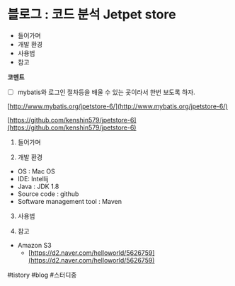 # 블로그 : 코드 분석 Jetpet store
* 들어가며
* 개발 환경
* 사용법
* 참고

**코멘트**
- [ ] mybatis와 로그인 절차등을 배울 수 있는 곳이라서 한번 보도록 하자.

[http://www.mybatis.org/jpetstore-6/](http://www.mybatis.org/jpetstore-6/)

[https://github.com/kenshin579/jpetstore-6](https://github.com/kenshin579/jpetstore-6)

1. 들어가며

2. 개발 환경

* OS : Mac OS
* IDE: Intellij
* Java : JDK 1.8
* Source code : github
* Software management tool : Maven

3. 사용법

4. 참고

* Amazon S3
	* [https://d2.naver.com/helloworld/5626759](https://d2.naver.com/helloworld/5626759)

#tistory #blog #스터디중